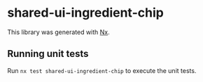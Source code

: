 # shared-ui-ingredient-chip

This library was generated with [Nx](https://nx.dev).

## Running unit tests

Run `nx test shared-ui-ingredient-chip` to execute the unit tests.
